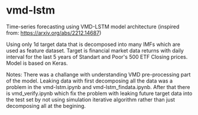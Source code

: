 # vmd-lstm
Time-series forecasting using VMD-LSTM model architecture
(inspired from: https://arxiv.org/abs/2212.14687)

Using only 1d target data that is decomposed into many IMFs which are used as feature dataset.
Target is financial market data returns with daily interval for the last 5 years of Standart and Poor's 500 ETF Closing prices.
Model is based on Keras.

Notes: There was a challange with understanding VMD pre-processing part of the model. Leaking data with first decomposing all the data was a problem in the vmd-lstm.ipynb and vmd-lstm_findata.ipynb. After that there is vmd_verify.ipynb which fix the problem with leaking future target data into the test set by not using simulation iterative algorithm rather than just decomposing all at the begining. 
